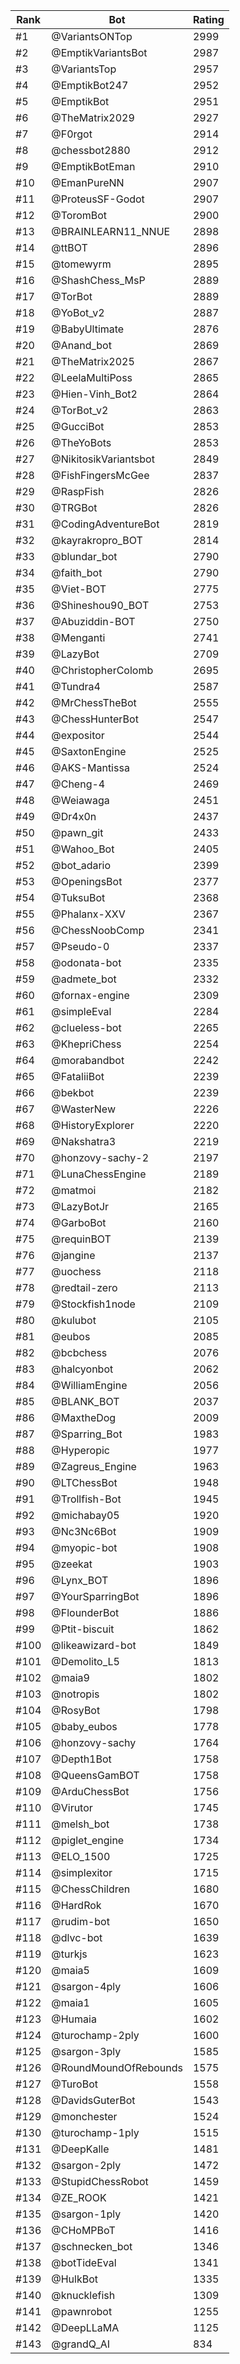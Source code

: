 Rank|Bot|Rating
---|---|---
#1|@VariantsONTop|2999
#2|@EmptikVariantsBot|2987
#3|@VariantsTop|2957
#4|@EmptikBot247|2952
#5|@EmptikBot|2951
#6|@TheMatrix2029|2927
#7|@F0rgot|2914
#8|@chessbot2880|2912
#9|@EmptikBotEman|2910
#10|@EmanPureNN|2907
#11|@ProteusSF-Godot|2907
#12|@ToromBot|2900
#13|@BRAINLEARN11_NNUE|2898
#14|@ttBOT|2896
#15|@tomewyrm|2895
#16|@ShashChess_MsP|2889
#17|@TorBot|2889
#18|@YoBot_v2|2887
#19|@BabyUltimate|2876
#20|@Anand_bot|2869
#21|@TheMatrix2025|2867
#22|@LeelaMultiPoss|2865
#23|@Hien-Vinh_Bot2|2864
#24|@TorBot_v2|2863
#25|@GucciBot|2853
#26|@TheYoBots|2853
#27|@NikitosikVariantsbot|2849
#28|@FishFingersMcGee|2837
#29|@RaspFish|2826
#30|@TRGBot|2826
#31|@CodingAdventureBot|2819
#32|@kayrakropro_BOT|2814
#33|@blundar_bot|2790
#34|@faith_bot|2790
#35|@Viet-BOT|2775
#36|@Shineshou90_BOT|2753
#37|@Abuziddin-BOT|2750
#38|@Menganti|2741
#39|@LazyBot|2709
#40|@ChristopherColomb|2695
#41|@Tundra4|2587
#42|@MrChessTheBot|2555
#43|@ChessHunterBot|2547
#44|@expositor|2544
#45|@SaxtonEngine|2525
#46|@AKS-Mantissa|2524
#47|@Cheng-4|2469
#48|@Weiawaga|2451
#49|@Dr4x0n|2437
#50|@pawn_git|2433
#51|@Wahoo_Bot|2405
#52|@bot_adario|2399
#53|@OpeningsBot|2377
#54|@TuksuBot|2368
#55|@Phalanx-XXV|2367
#56|@ChessNoobComp|2341
#57|@Pseudo-0|2337
#58|@odonata-bot|2335
#59|@admete_bot|2332
#60|@fornax-engine|2309
#61|@simpleEval|2284
#62|@clueless-bot|2265
#63|@KhepriChess|2254
#64|@morabandbot|2242
#65|@FataliiBot|2239
#66|@bekbot|2239
#67|@WasterNew|2226
#68|@HistoryExplorer|2220
#69|@Nakshatra3|2219
#70|@honzovy-sachy-2|2197
#71|@LunaChessEngine|2189
#72|@matmoi|2182
#73|@LazyBotJr|2165
#74|@GarboBot|2160
#75|@requinBOT|2139
#76|@jangine|2137
#77|@uochess|2118
#78|@redtail-zero|2113
#79|@Stockfish1node|2109
#80|@kulubot|2105
#81|@eubos|2085
#82|@bcbchess|2076
#83|@halcyonbot|2062
#84|@WilliamEngine|2056
#85|@BLANK_BOT|2037
#86|@MaxtheDog|2009
#87|@Sparring_Bot|1983
#88|@Hyperopic|1977
#89|@Zagreus_Engine|1963
#90|@LTChessBot|1948
#91|@Trollfish-Bot|1945
#92|@michabay05|1920
#93|@Nc3Nc6Bot|1909
#94|@myopic-bot|1908
#95|@zeekat|1903
#96|@Lynx_BOT|1896
#97|@YourSparringBot|1896
#98|@FlounderBot|1886
#99|@Ptit-biscuit|1862
#100|@likeawizard-bot|1849
#101|@Demolito_L5|1813
#102|@maia9|1802
#103|@notropis|1802
#104|@RosyBot|1798
#105|@baby_eubos|1778
#106|@honzovy-sachy|1764
#107|@Depth1Bot|1758
#108|@QueensGamBOT|1758
#109|@ArduChessBot|1756
#110|@Virutor|1745
#111|@melsh_bot|1738
#112|@piglet_engine|1734
#113|@ELO_1500|1725
#114|@simplexitor|1715
#115|@ChessChildren|1680
#116|@HardRok|1670
#117|@rudim-bot|1650
#118|@dlvc-bot|1639
#119|@turkjs|1623
#120|@maia5|1609
#121|@sargon-4ply|1606
#122|@maia1|1605
#123|@Humaia|1602
#124|@turochamp-2ply|1600
#125|@sargon-3ply|1585
#126|@RoundMoundOfRebounds|1575
#127|@TuroBot|1558
#128|@DavidsGuterBot|1543
#129|@monchester|1524
#130|@turochamp-1ply|1515
#131|@DeepKalle|1481
#132|@sargon-2ply|1472
#133|@StupidChessRobot|1459
#134|@ZE_ROOK|1421
#135|@sargon-1ply|1420
#136|@CHoMPBoT|1416
#137|@schnecken_bot|1346
#138|@botTideEval|1341
#139|@HulkBot|1335
#140|@knucklefish|1309
#141|@pawnrobot|1255
#142|@DeepLLaMA|1125
#143|@grandQ_AI|834
